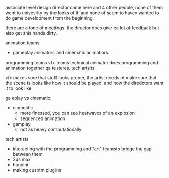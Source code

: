 
associate level design director came here and 4 other people, none of them went to univesrity by the looks of it. and none of seem to havev wanted to do game development from the beginning. 

there are a tone of meetings. the director does give ea lot of feedback but also get shis hands dirty. 

animation teams
- gameplay animators and cinematic animatiors. 

programming teams
vfx teams
technical animator does programming and animation together
qa testeres.
tech artsits 

vfx makes sure that stuff looks proper, the artist needs ot make sure that the scene is looks like how it should be played. and how the diredctors want it to look like. 

ga eplay vs cinematic:
- cinmeatic
	- more finessed, you can see heatwaves of an explosion
	- sequenced animation
- gamplay
	- not as heavy computationally

tech artists
- interacting with the programming and "art" teamsto bridge the gap between them
- 3ds max
- houdini
- making cusotm plugins
